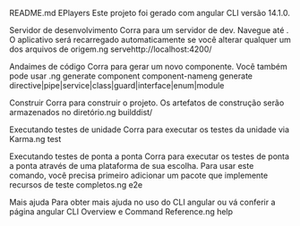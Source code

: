 README.md
EPlayers
Este projeto foi gerado com angular CLI versão 14.1.0.

Servidor de desenvolvimento
Corra para um servidor de dev. Navegue até . O aplicativo será recarregado automaticamente se você alterar qualquer um dos arquivos de origem.ng servehttp://localhost:4200/

Andaimes de código
Corra para gerar um novo componente. Você também pode usar .ng generate component component-nameng generate directive|pipe|service|class|guard|interface|enum|module

Construir
Corra para construir o projeto. Os artefatos de construção serão armazenados no diretório.ng builddist/

Executando testes de unidade
Corra para executar os testes da unidade via Karma.ng test

Executando testes de ponta a ponta
Corra para executar os testes de ponta a ponta através de uma plataforma de sua escolha. Para usar este comando, você precisa primeiro adicionar um pacote que implemente recursos de teste completos.ng e2e

Mais ajuda
Para obter mais ajuda no uso do CLI angular ou vá conferir a página angular CLI Overview e Command Reference.ng help
